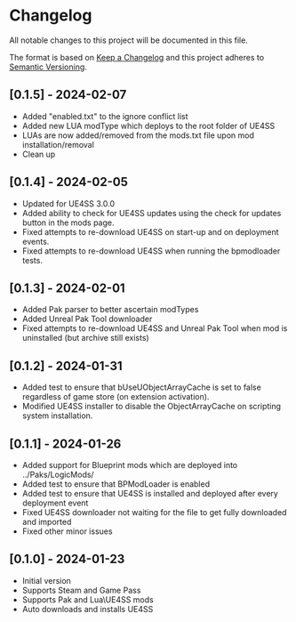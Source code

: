 # Changelog

All notable changes to this project will be documented in this file.

The format is based on [Keep a Changelog](http://keepachangelog.com/) and this project adheres to [Semantic Versioning](http://semver.org/).

## [0.1.5] - 2024-02-07

- Added "enabled.txt" to the ignore conflict list
- Added new LUA modType which deploys to the root folder of UE4SS
- LUAs are now added/removed from the mods.txt file upon mod installation/removal
- Clean up

## [0.1.4] - 2024-02-05

- Updated for UE4SS 3.0.0
- Added ability to check for UE4SS updates using the check for updates button in the mods page.
- Fixed attempts to re-download UE4SS on start-up and on deployment events.
- Fixed attempts to re-download UE4SS when running the bpmodloader tests.

## [0.1.3] - 2024-02-01

- Added Pak parser to better ascertain modTypes
- Added Unreal Pak Tool downloader
- Fixed attempts to re-download UE4SS and Unreal Pak Tool when mod is uninstalled (but archive still exists)

## [0.1.2] - 2024-01-31

- Added test to ensure that bUseUObjectArrayCache is set to false regardless of game store (on extension activation).
- Modified UE4SS installer to disable the ObjectArrayCache on scripting system installation.

## [0.1.1] - 2024-01-26

- Added support for Blueprint mods which are deployed into ../Paks/LogicMods/
- Added test to ensure that BPModLoader is enabled
- Added test to ensure that UE4SS is installed and deployed after every deployment event
- Fixed UE4SS downloader not waiting for the file to get fully downloaded and imported
- Fixed other minor issues

## [0.1.0] - 2024-01-23

- Initial version
- Supports Steam and Game Pass
- Supports Pak and Lua\UE4SS mods
- Auto downloads and installs UE4SS